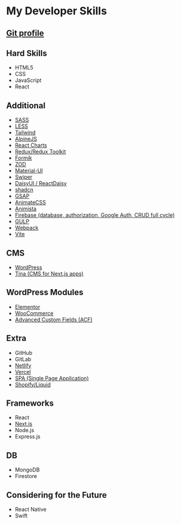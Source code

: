 # My Developer Skills 

## [Git profile](https://github.com/NM-tl/)

## Hard Skills

- HTML5
- CSS
- JavaScript
- React

## Additional

- [SASS](https://sass-lang.com/)
- [LESS](https://lesscss.org/)
- [Tailwind](https://tailwindcss.com/)
- [AlpineJS](https://alpinejs.dev/)
- [React Charts](https://react-charts.tanstack.com/)
- [Redux/Redux Toolkit](https://redux-toolkit.js.org/)
- [Formik](https://formik.org/)
- [ZOD](https://zod.dev/)
- [Material-UI](https://mui.com/)
- [Swiper](https://swiperjs.com/demos)
- [DaisyUI / ReactDaisy](https://daisyui.com/)
- [shadcn](https://ui.shadcn.com/)
- [GSAP](https://gsap.com/)
- [AnimateCSS](https://animate.style/)
- [Animista](https://animista.net/)
- [Firebase (database, authorization, Google Auth, CRUD full cycle)](https://firebase.google.com/)
- [GULP](https://gulpjs.com/)
- [Webpack](https://webpack.js.org/)
- [Vite](https://vitejs.dev/)

## CMS

- [WordPress](https://uk.wordpress.org/)
- [Tina (CMS for Next.js apps)](https://tina.io/)

## WordPress Modules

- [Elementor](https://elementor.com/)
- [WooCommerce](https://wordpress.com/ru/plugins/woocommerce)
- [Advanced Custom Fields (ACF)](https://www.advancedcustomfields.com/)

## Extra

- GitHub
- GitLab
- [Netlify](https://www.netlify.com/)
- [Vercel](https://vercel.com/)
- [SPA (Single Page Application)](https://developer.mozilla.org/en-US/docs/Glossary/SPA)
- [Shopify/Liquid](https://shopify.dev/docs/api/liquid/basics)

## Frameworks

- React
- [Next.js](https://nextjs.org/)
- Node.js
- Express.js

## DB
- MongoDB
- Firestore

## Considering for the Future

- React Native
- Swift
